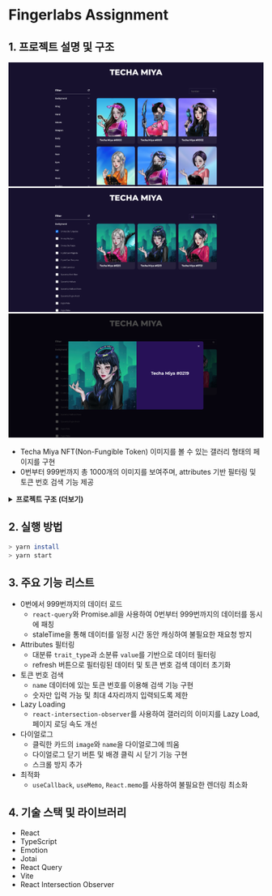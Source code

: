 # Fingerlabs Assignment



## 1. 프로젝트 설명 및 구조

<div>   
  <img width="700px" src="https://github.com/jk1635/techa/blob/main/docs/result-1.png" />
  <img width="700px" src="https://github.com/jk1635/techa/blob/main/docs/result-2.png" />
  <img width="700px" src="https://github.com/jk1635/techa/blob/main/docs/result-3.png" />
</div>

- Techa Miya NFT(Non-Fungible Token) 이미지를 볼 수 있는 갤러리 형태의 페이지를 구현
- 0번부터 999번까지 총 1000개의 이미지를 보여주며, attributes 기반 필터링 및 토큰 번호 검색 기능 제공

<details>
<summary><strong>프로젝트 구조 (더보기)</strong></summary>

```shell
src
┣ assets
┃ ┗ icons
┃ ┃ ┣ arrow-down.svg
┃ ┃ ┣ arrow-up.svg
┃ ┃ ┣ check.svg
┃ ┃ ┣ close.svg
┃ ┃ ┣ refresh.svg
┃ ┃ ┗ search.svg
┣ components
┃ ┣ Dialog.tsx
┃ ┣ Gallery.tsx
┃ ┣ Header.tsx
┃ ┣ Image.tsx
┃ ┗ Sidebar.tsx
┣ data
┃ ┗ techamiya_traits.json
┣ hooks
┃ ┗ useFetchData.ts
┣ libs
┃ ┗ ApiClient.ts
┣ pages
┃ ┗ Home.tsx
┣ stores
┃ ┗ atoms.ts
┣ styles
┃ ┣ global.ts
┃ ┗ theme.ts
┣ types
┃ ┗ index.ts
┣ App.tsx
┣ main.tsx
┗ vite-env.d.ts
```

</details>

## 2. 실행 방법

```sh
> yarn install
> yarn start
```

## 3. 주요 기능 리스트

- 0번에서 999번까지의 데이터 로드
  - `react-query`와 Promise.all을 사용하여 0번부터 999번까지의 데이터를 동시에 패칭
  - staleTime을 통해 데이터를 일정 시간 동안 캐싱하여 불필요한 재요청 방지
- Attributes 필터링
  - 대분류 `trait_type`과 소분류 `value`를 기반으로 데이터 필터링
  - refresh 버튼으로 필터링된 데이터 및 토큰 번호 검색 데이터 초기화
- 토큰 번호 검색
  - `name` 데이터에 있는 토큰 번호를 이용해 검색 기능 구현
  - 숫자만 입력 가능 및 최대 4자리까지 입력되도록 제한
- Lazy Loading
  - `react-intersection-observer`를 사용하여 갤러리의 이미지를 Lazy Load, 페이지 로딩 속도 개선
- 다이얼로그
  - 클릭한 카드의 `image`와 `name`을 다이얼로그에 띄움
  - 다이얼로그 닫기 버튼 및 배경 클릭 시 닫기 기능 구현
  - 스크롤 방지 추가
- 최적화
  - `useCallback`, `useMemo`, `React.memo`를 사용하여 불필요한 렌더링 최소화

## 4. 기술 스택 및 라이브러리

- React
- TypeScript
- Emotion
- Jotai
- React Query
- Vite
- React Intersection Observer
